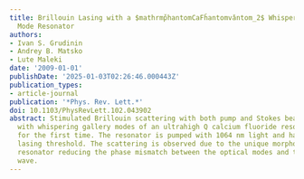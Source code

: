 ```yaml
---
title: Brillouin Lasing with a $mathrmp̌hantomCaFȟantomvǎntom_2$ Whispering Gallery
  Mode Resonator
authors:
- Ivan S. Grudinin
- Andrey B. Matsko
- Lute Maleki
date: '2009-01-01'
publishDate: '2025-01-03T02:26:46.000443Z'
publication_types:
- article-journal
publication: '*Phys. Rev. Lett.*'
doi: 10.1103/PhysRevLett.102.043902
abstract: Stimulated Brillouin scattering with both pump and Stokes beams in resonance
  with whispering gallery modes of an ultrahigh Q calcium fluoride resonator is demonstrated
  for the first time. The resonator is pumped with 1064 nm light and has 3 $μ$W Brillouin
  lasing threshold. The scattering is observed due to the unique morphology of the
  resonator reducing the phase mismatch between the optical modes and the hypersound
  wave.
---
```

